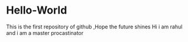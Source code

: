 # Hello-World
This is the first repository of github ,Hope the future shines
Hi i am rahul and i am a master procastinator

